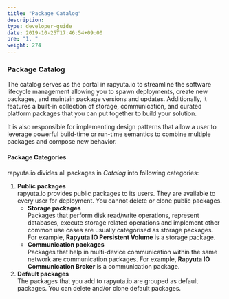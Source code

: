 ```yaml
---
title: "Package Catalog"
description:
type: developer-guide
date: 2019-10-25T17:46:54+09:00
pre: "1. "
weight: 274
---
```

### Package Catalog
The catalog serves as the portal in rapyuta.io to streamline the software lifecycle management allowing you to spawn deployments, create new packages, and maintain package versions and updates. Additionally, it features a built-in collection of storage, communication, and curated platform packages that you can put together to build your solution.

It is also responsible for implementing design patterns that allow a user to leverage powerful build-time or run-time semantics to combine multiple packages and compose new behavior.

#### Package Categories
rapyuta.io divides all packages in _Catalog_ into following categories:

1. **Public packages**     
   rapyuta.io provides public packages to its users. They are available to
   every user for deployment. You cannot delete or clone public packages.
   	* **Storage packages**    
	  Packages that perform disk read/write operations, represent databases,
	  execute storage related operations and implement other common use cases
	  are usually categorised as storage packages. For example,
	  **Rapyuta IO Persistent Volume** is a storage package.
	* **Communication packages**    
	  Packages that help in multi-device communication within the same network
	  are communication packages. For example,
	  **Rapyuta IO Communication Broker** is a communication package.
2. **Default packages**    
   The packages that you add to rapyuta.io are grouped as default packages.
   You can delete and/or clone default packages.